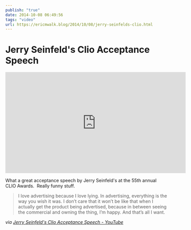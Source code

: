 ```yaml
---
publish: "true"
date: 2014-10-08 06:49:56
tags: "video"
url: https://ericmwalk.blog/2014/10/08/jerry-seinfelds-clio.html
---
```


# Jerry Seinfeld's Clio Acceptance Speech

<iframe width="560" height="315" src="https://www.youtube.com/embed/uHWX4pG0FNY" title="YouTube video player" frameborder="0" allow="accelerometer; autoplay; clipboard-write; encrypted-media; gyroscope; picture-in-picture" allowfullscreen></iframe>

What a great acceptance speech by Jerry Seinfeld's at the 55th annual CLIO Awards.  Really funny stuff.

>I love advertising because I love lying. In advertising, everything is the way you wish it was. I don’t care that it won’t be like that when I actually get the product being advertised, because in between seeing the commercial and owning the thing, I’m happy. And that’s all I want.

*via <a href="https://www.youtube.com/watch?v=uHWX4pG0FNY">Jerry Seinfeld's Clio Acceptance Speech - YouTube</a>*
